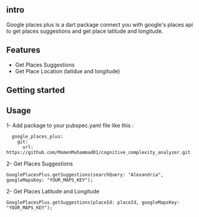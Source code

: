 ## intro

Google places plus is a dart package connect you with google's places api to get places suggestions and get place latitude and longitude.

## Features
  - Get Places Suggestions
  - Get Place Location (latidue and longitude)

## Getting started


## Usage

1- Add package to your pubspec.yaml file like this : 

```
  google_places_plus:
    git:
      url: https://github.com/MomenMuhammad01/cognitive_complexity_analyzer.git
```

2- Get Places Suggestions

```
GooglePlacesPlus.getSuggestions(searchQuery: "Alexandria", googleMapsKey: "YOUR_MAPS_KEY");
```

2- Get Places Latitude and Longitude

```
GooglePlacesPlus.getSuggestions(placeId: placeId, googleMapsKey: "YOUR_MAPS_KEY");
```
